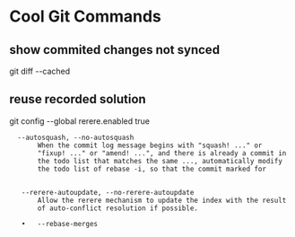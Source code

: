 # Cool Git Commands

## show commited changes not synced
git diff --cached

## 

## reuse recorded solution

git config --global rerere.enabled true



      --autosquash, --no-autosquash
           When the commit log message begins with "squash! ..." or
           "fixup! ..." or "amend! ...", and there is already a commit in
           the todo list that matches the same ..., automatically modify
           the todo list of rebase -i, so that the commit marked for


       --rerere-autoupdate, --no-rerere-autoupdate
           Allow the rerere mechanism to update the index with the result
           of auto-conflict resolution if possible.

       •   --rebase-merges

